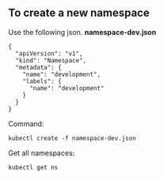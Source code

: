 ## To create a new namespace

Use the following json. **namespace-dev.json**

    {
      "apiVersion": "v1",
      "kind": "Namespace",
      "metadata": {
        "name": "development",
        "labels": {
          "name": "development"
        }
      }
    }
    
Command:
    
    kubectl create -f namespace-dev.json
 
Get all namespaces:

    kubectl get ns

